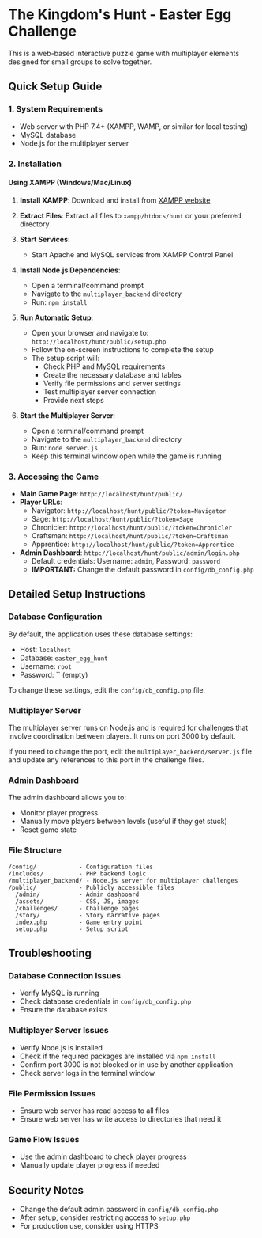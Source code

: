 # The Kingdom's Hunt - Easter Egg Challenge

This is a web-based interactive puzzle game with multiplayer elements designed for small groups to solve together.

## Quick Setup Guide

### 1. System Requirements

-   Web server with PHP 7.4+ (XAMPP, WAMP, or similar for local testing)
-   MySQL database
-   Node.js for the multiplayer server

### 2. Installation

#### Using XAMPP (Windows/Mac/Linux)

1. **Install XAMPP**: Download and install from [XAMPP website](https://www.apachefriends.org/)

2. **Extract Files**: Extract all files to `xampp/htdocs/hunt` or your preferred directory

3. **Start Services**:

    - Start Apache and MySQL services from XAMPP Control Panel

4. **Install Node.js Dependencies**:

    - Open a terminal/command prompt
    - Navigate to the `multiplayer_backend` directory
    - Run: `npm install`

5. **Run Automatic Setup**:

    - Open your browser and navigate to: `http://localhost/hunt/public/setup.php`
    - Follow the on-screen instructions to complete the setup
    - The setup script will:
        - Check PHP and MySQL requirements
        - Create the necessary database and tables
        - Verify file permissions and server settings
        - Test multiplayer server connection
        - Provide next steps

6. **Start the Multiplayer Server**:
    - Open a terminal/command prompt
    - Navigate to the `multiplayer_backend` directory
    - Run: `node server.js`
    - Keep this terminal window open while the game is running

### 3. Accessing the Game

-   **Main Game Page**: `http://localhost/hunt/public/`
-   **Player URLs**:
    -   Navigator: `http://localhost/hunt/public/?token=Navigator`
    -   Sage: `http://localhost/hunt/public/?token=Sage`
    -   Chronicler: `http://localhost/hunt/public/?token=Chronicler`
    -   Craftsman: `http://localhost/hunt/public/?token=Craftsman`
    -   Apprentice: `http://localhost/hunt/public/?token=Apprentice`
-   **Admin Dashboard**: `http://localhost/hunt/public/admin/login.php`
    -   Default credentials: Username: `admin`, Password: `password`
    -   **IMPORTANT:** Change the default password in `config/db_config.php`

## Detailed Setup Instructions

### Database Configuration

By default, the application uses these database settings:

-   Host: `localhost`
-   Database: `easter_egg_hunt`
-   Username: `root`
-   Password: `` (empty)

To change these settings, edit the `config/db_config.php` file.

### Multiplayer Server

The multiplayer server runs on Node.js and is required for challenges that involve coordination between players. It runs on port 3000 by default.

If you need to change the port, edit the `multiplayer_backend/server.js` file and update any references to this port in the challenge files.

### Admin Dashboard

The admin dashboard allows you to:

-   Monitor player progress
-   Manually move players between levels (useful if they get stuck)
-   Reset game state

### File Structure

```
/config/            - Configuration files
/includes/          - PHP backend logic
/multiplayer_backend/ - Node.js server for multiplayer challenges
/public/            - Publicly accessible files
  /admin/           - Admin dashboard
  /assets/          - CSS, JS, images
  /challenges/      - Challenge pages
  /story/           - Story narrative pages
  index.php         - Game entry point
  setup.php         - Setup script
```

## Troubleshooting

### Database Connection Issues

-   Verify MySQL is running
-   Check database credentials in `config/db_config.php`
-   Ensure the database exists

### Multiplayer Server Issues

-   Verify Node.js is installed
-   Check if the required packages are installed via `npm install`
-   Confirm port 3000 is not blocked or in use by another application
-   Check server logs in the terminal window

### File Permission Issues

-   Ensure web server has read access to all files
-   Ensure web server has write access to directories that need it

### Game Flow Issues

-   Use the admin dashboard to check player progress
-   Manually update player progress if needed

## Security Notes

-   Change the default admin password in `config/db_config.php`
-   After setup, consider restricting access to `setup.php`
-   For production use, consider using HTTPS
